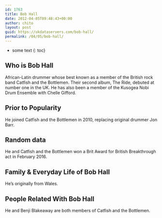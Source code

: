 ```yaml
---
id: 1763
title: Bob Hall
date: 2012-04-05T09:48:43+00:00
author: chito
layout: post
guid: https://ukdataservers.com/bob-hall/
permalink: /04/05/bob-hall/
---
```


* some text
{: toc}


## Who is  Bob Hall
                  
                  
                  
African-Latin drummer whose best known as a member of the British rock band Catfish and the Bottlemen. Their second album, The Ride, debuted at number one in the UK. He has also been a member of the Kusogea Nobi Drum Ensemble with Chelle Gifford.
                  
                
                
                
## Prior to Popularity 
                  
                  
                  
He joined Catfish and the Bottlemen in 2010, replacing original drummer Jon Barr.
                  
                
                
                
## Random data 
                  
                  
                  
He and Catfish and the Bottlemen won a Brit Award for British Breakthrough act in February 2016.
                  
                
                
                
## Family & Everyday Life of Bob Hall
                  
                  
                  
He&#8217;s originally from Wales.
                  
                
                
                
## People Related With  Bob Hall
                  
                  
                  
He and Benji Blakeaway are both members of Catfish and the Bottlemen.
                  
                
              
            
          
          
          
    
    
  
